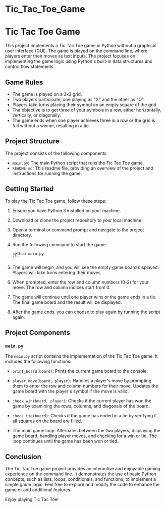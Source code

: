 # Tic_Tac_Toe_Game

# Tic Tac Toe Game

This project implements a Tic Tac Toe game in Python without a graphical user interface (GUI). The game is played on the command line, where players enter their moves as text inputs. The project focuses on implementing the game logic using Python's built-in data structures and control flow statements.

## Game Rules

- The game is played on a 3x3 grid.
- Two players participate, one playing as "X" and the other as "O".
- Players take turns placing their symbol on an empty square of the grid.
- The objective is to get three of your symbols in a row, either horizontally, vertically, or diagonally.
- The game ends when one player achieves three in a row or the grid is full without a winner, resulting in a tie.

## Project Structure

The project consists of the following components:

- `main.py`: The main Python script that runs the Tic Tac Toe game.
- `README.md`: This readme file, providing an overview of the project and instructions for running the game.

## Getting Started

To play the Tic Tac Toe game, follow these steps:

1. Ensure you have Python 3 installed on your machine.

1. Download or clone the project repository to your local machine.

1. Open a terminal or command prompt and navigate to the project directory.

1. Run the following command to start the game:

   ````
   python main.py
   ```

   ````

1. The game will begin, and you will see the empty game board displayed. Players will take turns entering their moves.

1. When prompted, enter the row and column numbers (0-2) for your move. The row and column indices start from 0.

1. The game will continue until one player wins or the game ends in a tie. The final game board and the result will be displayed.

1. After the game ends, you can choose to play again by running the script again.

## Project Components

### `main.py`

The `main.py` script contains the implementation of the Tic Tac Toe game. It includes the following functions:

- `print_board(board)`: Prints the current game board to the console.

- `player_move(board, player)`: Handles a player's move by prompting them to enter the row and column numbers for their move. Updates the game board with the player's symbol if the move is valid.

- `check_win(board, player)`: Checks if the current player has won the game by examining the rows, columns, and diagonals of the board.

- `check_tie(board)`: Checks if the game has ended in a tie by verifying if all squares on the board are filled.

- The main game loop: Alternates between the two players, displaying the game board, handling player moves, and checking for a win or tie. The loop continues until the game has been won or tied.

## Conclusion

The Tic Tac Toe game project provides an interactive and enjoyable gaming experience on the command line. It demonstrates the use of basic Python concepts, such as lists, loops, conditionals, and functions, to implement a simple game logic. Feel free to explore and modify the code to enhance the game or add additional features.

Enjoy playing Tic Tac Toe!
